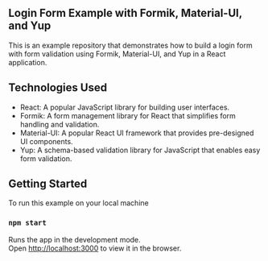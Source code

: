 ## Login Form Example with Formik, Material-UI, and Yup

This is an example repository that demonstrates how to build a login form with form validation using Formik, Material-UI, and Yup in a React application.

## Technologies Used

- React: A popular JavaScript library for building user interfaces.
- Formik: A form management library for React that simplifies form handling and validation.
- Material-UI: A popular React UI framework that provides pre-designed UI components.
- Yup: A schema-based validation library for JavaScript that enables easy form validation.

## Getting Started
To run this example on your local machine

### `npm start`

Runs the app in the development mode.\
Open [http://localhost:3000](http://localhost:3000) to view it in the browser.

